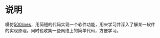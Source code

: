 # 说明

模仿[500lines](https://github.com/aosabook/500lines)，用简短的代码实现一个软件功能，用来学习并深入了解某一软件的实现原理。同时也收集一些网络上的简单代码，方便学习。
